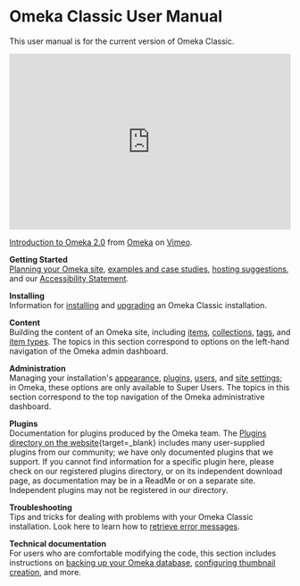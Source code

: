 # Omeka Classic User Manual

This user manual is for the current version of Omeka Classic. 

<div style="padding:62.5% 0 0 0;position:relative;"><iframe src="https://player.vimeo.com/video/55973380?h=40ff8c64b3" style="position:absolute;top:0;left:0;width:100%;height:100%;" frameborder="0" allow="autoplay; fullscreen; picture-in-picture" allowfullscreen></iframe></div><script src="https://player.vimeo.com/api/player.js"></script>
<p><a href="https://vimeo.com/55973380">Introduction to Omeka 2.0</a> from <a href="https://vimeo.com/omeka">Omeka</a> on <a href="https://vimeo.com">Vimeo</a>.</p>

**Getting Started**  
[Planning your Omeka site](GettingStarted/Site_Planning_Tips/), [examples and case studies](GettingStarted/UsingOmeka), [hosting suggestions](GettingStarted/Hosting_Suggestions), and our [Accessibility Statement](GettingStarted/Accessibility_Statement). 

**Installing**  
Information for [installing](Installation/Installing) and [upgrading](Installation/Upgrading) an Omeka Classic installation.

**Content**  
Building the content of an Omeka site, including [items](Content/Items), [collections](Content/Collections), [tags](Content/Tags), and [item types](Content/Item_Types). The topics in this section correspond to options on the left-hand navigation of the Omeka admin dashboard.

**Administration**  
Managing your installation's [appearance](Admin/Appearance/Appearance_Settings/), [plugins](Admin/Adding_and_Managing_Plugins), [users](Admin/Users), and [site settings](Admin/Settings/General_Settings/); in Omeka, these options are only available to Super Users. The topics in this section correspond to the top navigation of the Omeka administrative dashboard.

**Plugins**  
Documentation for plugins produced by the Omeka team. The [Plugins directory on the website](https://omeka.org/classic/plugins/){target=_blank} includes many user-supplied plugins from our community; we have only documented plugins that we support. If you cannot find information for a specific plugin here, please check on our registered plugins directory, or on its independent download page, as documentation may be in a ReadMe or on a separate site. Independent plugins may not be registered in our directory.

**Troubleshooting**  
Tips and tricks for dealing with problems with your Omeka Classic installation. Look here to learn how to [retrieve error messages](Troubleshooting/Retrieving_Error_Messages).

**Technical documentation**  
For users who are comfortable modifying the code, this section includes instructions on [backing up your Omeka database](Technical/Backing_up_an_Omeka_Database), [configuring thumbnail creation](Technical/ConfiguringThumbnailCreation), and more.
